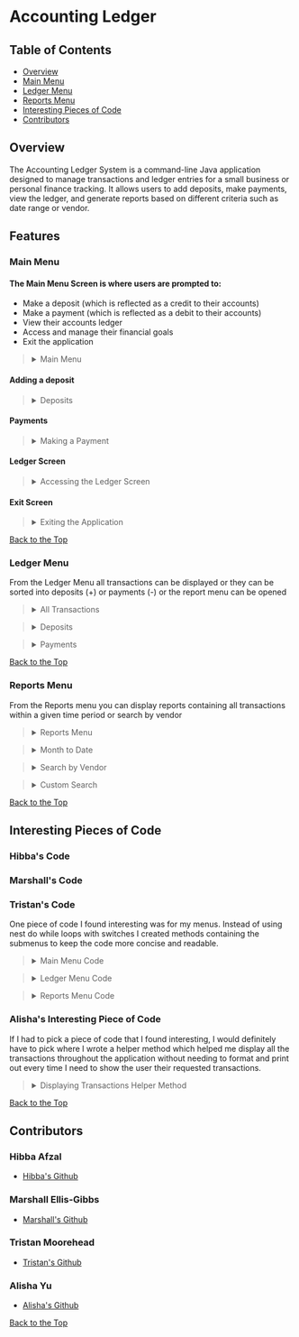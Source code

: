 # Accounting Ledger

## Table of Contents
- [Overview]()
- [Main Menu]()
- [Ledger Menu]()
- [Reports Menu]()
- [Interesting Pieces of Code]()
- [Contributors]()

## Overview

The Accounting Ledger System is a command-line Java application designed to manage transactions and ledger entries for a small business or personal finance tracking. It allows users to add deposits, make payments, view the ledger, and generate reports based on different criteria such as date range or vendor.

## Features

### Main Menu

#### The Main Menu Screen is where users are prompted to:
- Make a deposit (which is reflected as a credit to their accounts)
- Make a payment (which is reflected as a debit to their accounts)
- View their accounts ledger
- Access and manage their financial goals
- Exit the application

><details>
><summary> Main Menu </summary>
>
> ![img.png](src/main/java/com/ps/images/img.png)
></details>

#### Adding a deposit

><details>
><summary> Deposits </summary>
>
> ![img_2.png](src/main/java/com/ps/images/img_2.png)
></details>

#### Payments

><details>
><summary> Making a Payment </summary>
>
>![img_3.png](src/main/java/com/ps/images/img_3.png)
></details>

#### Ledger Screen

><details>
><summary> Accessing the Ledger Screen </summary>
>
> ![img_4.png](src/main/java/com/ps/images/img_4.png)
></details>

#### Exit Screen

><details>
><summary> Exiting the Application </summary>
>
> ![img_5.png](src/main/java/com/ps/images/img_5.png)
></details>

[Back to the Top]()

### Ledger Menu
From the Ledger Menu all transactions can be displayed or they can be sorted into deposits (+) or payments (-) or the report menu can be opened

><details>
><summary> All Transactions </summary>
>
> ![img_6.png](src/main/java/com/ps/images/img_6.png)
></details>

><details>
><summary> Deposits </summary>
>
> ![img_7.png](src/main/java/com/ps/images/img_7.png)
></details>

><details>
><summary> Payments </summary>
>
> ![img_8.png](src/main/java/com/ps/images/img_8.png)
></details>

[Back to the Top]()

### Reports Menu
From the Reports menu you can display reports containing all transactions within a given time period or search by vendor

><details>
><summary> Reports Menu </summary>
>
> ![img_9.png](src/main/java/com/ps/images/img_9.png)
></details>

><details>
><summary> Month to Date </summary>
>
> ![img_10.png](src/main/java/com/ps/images/img_10.png)
></details>

><details>
><summary> Search by Vendor </summary>
>
> ![img_11.png](src/main/java/com/ps/images/img_11.png)
></details>

><details>
><summary> Custom Search </summary>
>
> Image here
></details>

[Back to the Top]()

## Interesting Pieces of Code

### Hibba's Code

### Marshall's Code

### Tristan's Code
One piece of code I found interesting was for my menus. Instead of using nest do while loops with switches I created methods containing the submenus to keep the code more concise and readable.

><details>
><summary> Main Menu Code </summary>
>
> ![img_12.png](src/main/java/com/ps/images/img_12.png)
></details>

><details>
><summary> Ledger Menu Code </summary>
>
> ![img_13.png](src/main/java/com/ps/images/img_13.png)
></details>

><details>
><summary> Reports Menu Code </summary>
>
> ![img_14.png](src/main/java/com/ps/images/img_14.png)
></details>

### Alisha's Interesting Piece of Code

If I had to pick a piece of code that I found interesting, I would definitely have to pick where I wrote a  helper method 
which helped me display all the transactions throughout the application without needing to format and print out every time 
I need to show the user their requested transactions.

><details>
><summary> Displaying Transactions Helper Method </summary>
>
> Image here
></details>

[Back to the Top]()

## Contributors

### Hibba Afzal

- [Hibba's Github](https://github.com/hibbaafzal)

### Marshall Ellis-Gibbs

- [Marshall's Github](https://github.com/MarshallE-G)

### Tristan Moorehead 

- [Tristan's Github](https://github.com/tmoore8)

### Alisha Yu

- [Alisha's Github](https://github.com/alyu15)

[Back to the Top]()



